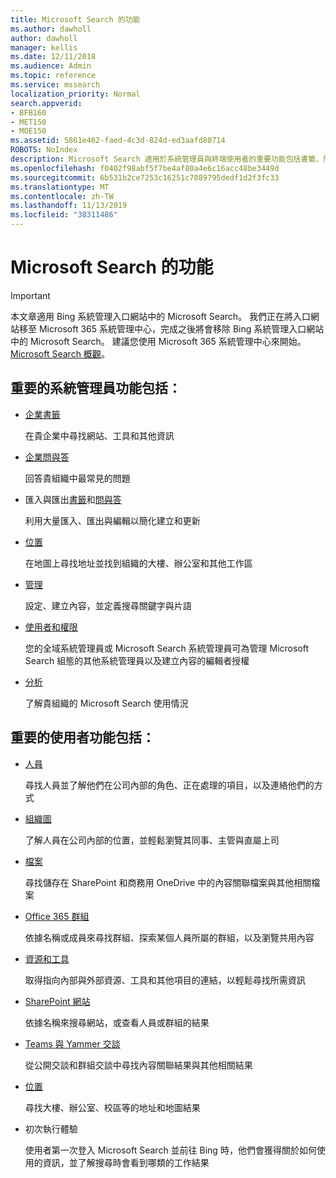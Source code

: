 ```yaml
---
title: Microsoft Search 的功能
ms.author: dawholl
author: dawholl
manager: kellis
ms.date: 12/11/2018
ms.audience: Admin
ms.topic: reference
ms.service: mssearch
localization_priority: Normal
search.appverid:
- BFB160
- MET150
- MOE150
ms.assetid: 5861e462-faed-4c3d-824d-ed3aafd80714
ROBOTS: NoIndex
description: Microsoft Search 適用於系統管理員與終端使用者的重要功能包括書籤、問與答，以及管理與資料深入解析
ms.openlocfilehash: f0402f98abf5f7be4af80a4e6c16acc48be3449d
ms.sourcegitcommit: 6b531b2ce7253c16251c7089795dedf1d2f3fc33
ms.translationtype: MT
ms.contentlocale: zh-TW
ms.lasthandoff: 11/13/2019
ms.locfileid: "38311486"
---
```

# <a name="features-of-microsoft-search"></a>Microsoft Search 的功能

> [!IMPORTANT]
> 本文章適用 Bing 系統管理入口網站中的 Microsoft Search。 我們正在將入口網站移至 Microsoft 365 系統管理中心，完成之後將會移除 Bing 系統管理入口網站中的 Microsoft Search。 建議您使用 Microsoft 365 系統管理中心來開始。 [Microsoft Search 概觀](overview-microsoft-search.md)。

## <a name="key-admin-features-include"></a>重要的系統管理員功能包括：

- [企業書籤](create-and-manage-bookmarks.md)
    
    在貴企業中尋找網站、工具和其他資訊
    
- [企業問與答](create-and-manage-qas.md)
    
    回答貴組織中最常見的問題
    
- 匯入與匯出[書籤](bulk-create-bookmarks.md)和[問與答](bulk-create-qas.md)
    
    利用大量匯入、匯出與編輯以簡化建立和更新

- [位置](locations.md)
    
    在地圖上尋找地址並找到組織的大樓、辦公室和其他工作區
    
- [管理](set-up-microsoft-search.md)
    
    設定、建立內容，並定義搜尋關鍵字與片語
    
- [使用者和權限](add-users.md)
    
    您的全域系統管理員或 Microsoft Search 系統管理員可為管理 Microsoft Search 組態的其他系統管理員以及建立內容的編輯者授權
    
- [分析](get-insights.md) 
    
    了解貴組織的 Microsoft Search 使用情況 
    
## <a name="key-end-user-features-include"></a>重要的使用者功能包括：

- [人員](use/find-people-and-groups.md)
    
    尋找人員並了解他們在公司內部的角色、正在處理的項目，以及連絡他們的方式
    
- [組織圖](use/find-people-and-groups.md)
    
    了解人員在公司內部的位置，並輕鬆瀏覽其同事、主管與直屬上司
    
- [檔案](use/find-files.md)
    
    尋找儲存在 SharePoint 和商務用 OneDrive 中的內容關聯檔案與其他相關檔案
    
- [Office 365 群組](use/find-people-and-groups.md)
    
    依據名稱或成員來尋找群組、探索某個人員所屬的群組，以及瀏覽共用內容
    
- [資源和工具](use/find-resources-tools-and-more.md)
    
    取得指向內部與外部資源、工具和其他項目的連結，以輕鬆尋找所需資訊
    
- [SharePoint 網站](use/find-sharepoint-sites.md)
    
    依據名稱來搜尋網站，或查看人員或群組的結果
    
- [Teams 與 Yammer 交談](use/find-conversations.md)
    
    從公開交談和群組交談中尋找內容關聯結果與其他相關結果

- [位置](use/find-locations.md)
    
    尋找大樓、辦公室、校區等的地址和地圖結果
    
- 初次執行體驗
    
    使用者第一次登入 Microsoft Search 並前往 Bing 時，他們會獲得關於如何使用的資訊，並了解搜尋時會看到哪類的工作結果